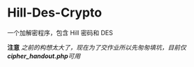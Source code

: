 # Hill-Des-Crypto
一个加解密程序，包含 Hill 密码和 DES


**注意**
*之前的构想太大了，现在为了交作业所以先匆匆填坑，目前仅**cipher_handout.php**可用*